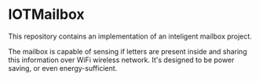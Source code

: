 # IOTMailbox

This repository contains an implementation of an inteligent mailbox project.

The mailbox is capable of sensing if letters are present inside and sharing this information over WiFi wireless network. It's designed to be power saving, or even energy-sufficient. 
